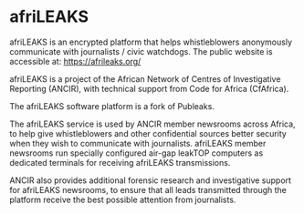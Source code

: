 afriLEAKS
=========

afriLEAKS is an encrypted platform that helps whistleblowers anonymously communicate with journalists / civic watchdogs. The public website is accessible at: https://afrileaks.org/ 

afriLEAKS is a project of the African Network of Centres of Investigative Reporting (ANCIR), with technical support from Code for Africa (CfAfrica).

The afriLEAKS software platform is a fork of Publeaks.

The afriLEAKS service is used by ANCIR member newsrooms across Africa, to help give whistleblowers and other confidential sources better security when they wish to communicate with journalists. afriLEAKS member newsrooms run specially configured air-gap leakTOP computers as dedicated terminals for receiving afriLEAKS transmissions.

ANCIR also provides additional forensic research and investigative support for afriLEAKS newsrooms, to ensure that all leads transmitted through the platform receive the best possible attention from journalists.
